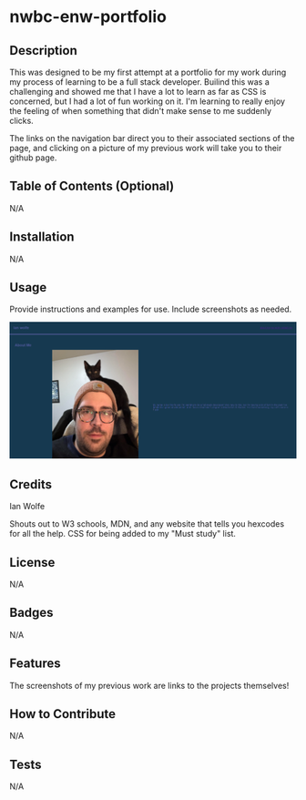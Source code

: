 # nwbc-enw-portfolio

## Description

This was designed to be my first attempt at a portfolio for my work during my process of learning to be a full stack developer. Builind this was a challenging and showed me that I have a lot to learn as far as
CSS is concerned, but I had a lot of fun working on it. I'm learning to really enjoy the feeling of when something that didn't make sense to me suddenly clicks.

The links on the navigation bar direct you to their associated sections of the page, and clicking on a picture of my previous work will take you to their github page.

## Table of Contents (Optional)

N/A

## Installation

N/A

## Usage

Provide instructions and examples for use. Include screenshots as needed.

![Screenshot of my finished page, showing the nav bar and "about me" sections](./assets/images/Screenshot-of-finished-page.png)

## Credits

Ian Wolfe

Shouts out to W3 schools, MDN, and any website that tells you hexcodes for all the help. CSS for being added to my "Must study" list.

## License

N/A

## Badges

N/A

## Features

The screenshots of my previous work are links to the projects themselves!

## How to Contribute

N/A

## Tests

N/A

